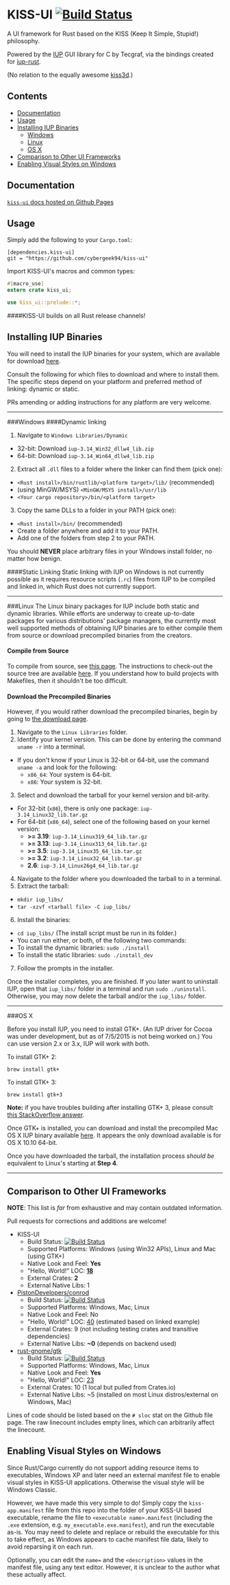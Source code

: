 KISS-UI [![Build Status](https://travis-ci.org/cybergeek94/kiss-ui.svg?branch=master)](https://travis-ci.org/cybergeek94/kiss-ui)
=========
A UI framework for Rust based on the KISS (Keep It Simple, Stupid!) philosophy.

Powered by the [IUP][iup] GUI library for C by Tecgraf, via the bindings created for [iup-rust][iup-rust].

(No relation to the equally awesome [kiss3d][kiss3d].)

[kiss3d]: https://github.com/sebcrozet/kiss3d
[iup]: http://webserver2.tecgraf.puc-rio.br/iup/
[iup-rust]: https://github.com/dcampbell24/iup-rust

Contents
--------

* [Documentation](#documentation)
* [Usage](#usage)
* [Installing IUP Binaries](#installing-iup-binaries)
  * [Windows](#windows)
  * [Linux](#linux)
  * [OS X](#os-x)
* [Comparison to Other UI Frameworks](#comparison-to-other-ui-frameworks)
* [Enabling Visual Styles on Windows](#enabling-visual-styles-on-windows)

Documentation
-------------
[`kiss-ui` docs hosted on Github Pages](http://kiss-ui.github.io/kiss-ui/doc/kiss_ui/)

Usage
-----

Simply add the following to your `Cargo.toml`:

```
[dependencies.kiss-ui]
git = "https://github.com/cybergeek94/kiss-ui"
```

Import KISS-UI's macros and common types:

```rust
#[macro_use]
extern crate kiss_ui;

use kiss_ui::prelude::*;
```

####KISS-UI builds on all Rust release channels!

[iup-dl]: http://sourceforge.net/projects/iup/files/3.14/

Installing IUP Binaries
-------------------

You will need to install the IUP binaries for your system, which are available for download [here][iup-dl]. 

Consult the following for which files to download and where to install them. The specific steps depend on your platform and preferred method of linking: dynamic or static.

PRs amending or adding instructions for any platform are very welcome.

***
###Windows
####Dynamic linking
1. Navigate to `Windows Libraries/Dynamic`
  * 32-bit: Download `iup-3.14_Win32_dllw4_lib.zip`
  * 64-bit: Download `iup-3.14_Win64_dllw4_lib.zip`
2. Extract all `.dll` files to a folder where the linker can find them (pick one):
  * `<Rust install>/bin/rustlib/<platform target>/lib/` (recommended)
  * (using MinGW/MSYS) `<MinGW/MSYS install>/usr/lib`
  * `<Your cargo repository>/bin/<platform target>`
3. Copy the same DLLs to a folder in your PATH (pick one):
  * `<Rust install>/bin/` (recommended)
  * Create a folder anywhere and add it to your PATH.
  * Add one of the folders from step 2 to your PATH.

You should **NEVER** place arbitrary files in your Windows install folder, no matter how benign.

####Static Linking
Static linking with IUP on Windows is not currently possible as it requires resource scripts (`.rc`) files from IUP to be compiled and linked in, which Rust does not currently support.

***
###Linux
The Linux binary packages for IUP include both static and dynamic libraries. While efforts are underway to create up-to-date packages for various distributions' package managers, the currently most well supported methods of obtaining IUP binaries are to either compile them from source or download precompiled binaries from the creators.


#### Compile from Source
To compile from source, see [this page][iup-compile]. The instructions to check-out the source tree are available [here][iup-source]. If you understand how to build projects with Makefiles, then it shouldn't be too difficult.

#### Download the Precompiled Binaries
However, if you would rather download the precompiled binaries, begin by going to [the download page][iup-dl].

1. Navigate to the `Linux Libraries` folder.
2. Identify your kernel version. This can be done by entering the command `uname -r` into a terminal.
  * If you don't know if your Linux is 32-bit or 64-bit, use the command `uname -a` and look for the following:
    * `x86_64`: Your system is 64-bit.
    * `x86`: Your system is 32-bit.
3. Select and download the tarball for your kernel version and bit-arity.
  * For 32-bit (`x86`), there is only one package: `iup-3.14_Linux32_lib.tar.gz`
  * For 64-bit (`x86_64`), select one of the following based on your kernel version:
    * **>= 3.19**: `iup-3.14_Linux319_64_lib.tar.gz`
    * **>= 3.13**: `iup-3.14_Linux313_64_lib.tar.gz`
    * **>= 3.5**: `iup-3.14_Linux35_64_lib.tar.gz`
    * **>= 3.2**: `iup-3.14_Linux32_64_lib.tar.gz`
    * **2.6**: `iup-3.14_Linux26g4_64_lib.tar.gz`
4. Navigate to the folder where you downloaded the tarball to in a terminal.
5. Extract the tarball:
  * `mkdir iup_libs/`
  * `tar -xzvf <tarball file> -C iup_libs/`
6. Install the binaries:
  * `cd iup_libs/` (The install script must be run in its folder.)
  * You can run either, or both, of the following two commands:
  * To install the dynamic libraries: `sudo ./install`
  * To install the static libraries: `sudo ./install_dev`
7. Follow the prompts in the installer.

Once the installer completes, you are finished. If you later want to uninstall IUP, open that `iup_libs/` folder in a terminal and run `sudo ./uninstall`. Otherwise, you may now delete the tarball and/or the `iup_libs/` folder.

[iup-compile]: http://webserver2.tecgraf.puc-rio.br/iup/en/guide.html#buildlib
[iup-source]: http://webserver2.tecgraf.puc-rio.br/iup/en/svn.html
***
###OS X

Before you install IUP, you need to install GTK+. (An IUP driver for Cocoa was under development, but as of 7/5/2015 is not being worked on.) You can use version 2.x or 3.x, IUP will work with both. 

To install GTK+ 2:

```
brew install gtk+
```

To install GTK+ 3:

```
brew install gtk+3
```

**Note:** if you have troubles building after installing GTK+ 3, please consult [this StackOverflow answer](http://stackoverflow.com/a/20114598/1299804).

Once GTK+ is installed, you can download and install the precompiled Mac OS X IUP binary available [here][os-x]. It appears the only download available is for OS X 10.10 64-bit.

Once you have downloaded the tarball, the installation process *should be* equivalent to Linux's starting at **Step 4**.

[os-x]: http://sourceforge.net/projects/iup/files/3.14/Other%20Libraries/

***

Comparison to Other UI Frameworks
---------------------------------
**NOTE**: This list is *far* from exhaustive and may contain outdated information.

Pull requests for corrections and additions are welcome!

* KISS-UI
  * Build Status: [![Build Status](https://travis-ci.org/cybergeek94/kiss-ui.svg?branch=master)](https://travis-ci.org/cybergeek94/kiss-ui)
  * Supported Platforms: Windows (using Win32 APIs), Linux and Mac (using GTK+)
  * Native Look and Feel: **Yes**
  * "Hello, World!" LOC: **[18][kiss-ui-hw]**
  * External Crates: **2**
  * External Native Libs: 1
* [PistonDevelopers/conrod][conrod]
  * Build Status: [![Build Status](https://travis-ci.org/PistonDevelopers/conrod.svg?branch=master)](https://travis-ci.org/PistonDevelopers/conrod)
  * Supported Platforms: Windows, Mac, Linux
  * Native Look and Feel: No
  * "Hello, World!" LOC: [40][conrod-hw] (estimated based on linked example)
  * External Crates: 9 (not including testing crates and transitive dependencies)
  * External Native Libs: **~0** (depends on backend used)
* [rust-gnome/gtk][rgtk]
  * Build Status: [![Build Status](https://travis-ci.org/rust-gnome/gtk.png?branch=master)](https://travis-ci.org/rust-gnome/gtk)
  * Supported Platforms: Windows, Mac, Linux
  * Native Look and Feel: **Yes**
  * "Hello, World!" LOC: [23][rust-gnome-hw]
  * External Crates: 10 (1 local but pulled from Crates.io)
  * External Native Libs: ~5 (installed on most Linux distros/external on Windows, Mac)

Lines of code should be listed based on the `# sloc` stat on the Github file page. The raw linecount includes empty lines, which can arbitrarily affect the linecount.

Enabling Visual Styles on Windows
---------------------------------
Since Rust/Cargo currently do not support adding resource items to executables, Windows XP and later need an external manifest file to enable visual styles in KISS-UI applications. Otherwise the visual style will be Windows Classic.

However, we have made this very simple to do! Simply copy the `kiss-app.manifest` file from this repo into the folder of your KISS-UI based executable, rename the file to `<executable name>.manifest` (including the `.exe` extension, e.g. `my_executable.exe.manifest`), and run the executable as-is. You may need to delete and replace or rebuild the executable for this to take effect, as Windows appears to cache manifest file data, likely to avoid reparsing it on each run.

Optionally, you can edit the `name=` and the `<description>` values in the manifest file, using any text editor. However, it is unclear to the author what these actually affect.
  
[kiss-ui-hw]: https://github.com/cybergeek94/kiss-ui/blob/master/examples/window_test.rs

[conrod]: https://github.com/PistonDevelopers/conrod
[conrod-hw]: https://github.com/PistonDevelopers/conrod/blob/master/examples/counter.rs

[rust-gnome-hw]: https://github.com/rust-gnome/examples/blob/master/src/basic.rs

[rgtk]: https://github.com/rust-gnome/gtk


